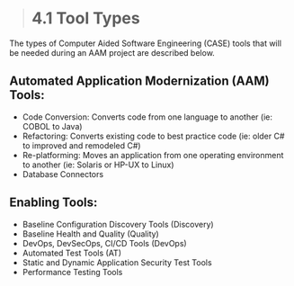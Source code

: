 > # **4.1** Tool Types

The types of Computer Aided Software Engineering (CASE) tools that will be needed during an AAM project are described below.

## Automated Application Modernization (AAM) Tools:

- Code Conversion: Converts code from one language to another (ie: COBOL to Java)
- Refactoring: Converts existing code to best practice code (ie: older C# to improved and remodeled C#)
- Re-platforming: Moves an application from one operating environment to another (ie: Solaris or HP-UX to Linux)
- Database Connectors

## Enabling Tools:

- Baseline Configuration Discovery Tools (Discovery)
- Baseline Health and Quality (Quality)
- DevOps, DevSecOps, CI/CD Tools (DevOps)
- Automated Test Tools (AT)
- Static and Dynamic Application Security Test Tools
- Performance Testing Tools

